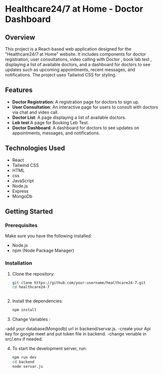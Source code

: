 # Healthcare24/7 at Home - Doctor Dashboard

## Overview

This project is a React-based web application designed for the "Healthcare24/7 at Home" website. It includes components for doctor registration, user consultations, video calling with Doctor , book lab test , displaying a list of available doctors, and a dashboard for doctors to see updates such as upcoming appointments, recent messages, and notifications. The project uses Tailwind CSS for styling.

## Features

- **Doctor Registration**: A registration page for doctors to sign up.
- **User Consultation**: An interactive page for users to consult with doctors via chat and video call.
- **Doctor List**: A page displaying a list of available doctors.
- **Leb test**:A page for Booking Leb Test.
- **Doctor Dashboard**: A dashboard for doctors to see updates on appointments, messages, and notifications.

## Technologies Used

- React
- Tailwind CSS
- HTML
- css
- JavaScript
- Node.js
- Express
- MongoDb

## Getting Started

### Prerequisites

Make sure you have the following installed:

- Node.js
- npm (Node Package Manager)

### Installation

1. Clone the repository:

   ```bash
   git clone https://github.com/your-username/healthcare24-7.git
   cd healthcare24-7
  
2. Install the dependencies:

   ```bash
   npm install
   
3. Change Variables :

-add your database(Mongodb) url in backend/servar.js.
-create your Api key for google meet and put token file in backend.
-change veriable in src/.env if needed.
   

4. To start the development server, run:

   ```bash
   npm run dev
   cd backend
   node servar.js


